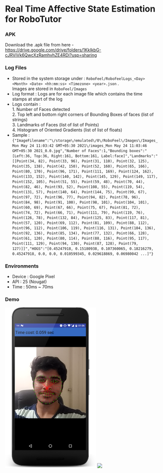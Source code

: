 # Real Time Affective State Estimation for RoboTutor

### APK
Download the .apk file from here - https://drive.google.com/drive/folders/1KkIkbG-cJRViVk6QwcXzRamhvhZE4RDi?usp=sharing

### Log Files
* Stored in the system storage under : `RoboFeel/RoboFeelLogs_<Day> <Month> <Date> <hh:mm:ss> <Timezone> <year>.json` .  </br>Images are stored in `RoboFeel/Images`
* Log format : Logs are for each image file which contains the time stamps at start of the log
* Logs contain : </br> 1. Number of Faces detected </br> 2. Top left and bottom right corners of Bounding Boxes of faces (list of strings) </br> 3. Landmarks of Faces (list of list of Points) </br> 4. Histogram of Oriented Gradients (list of list of floats)
* Sample :` {"ImageFilename":"\/storage\/emulated\/0\/RoboFeel\/Images\/Images_Mon May 24 11:03:42 GMT+05:30 2021\/images_Mon May 24 11:03:46 GMT+05:30 2021_0.0.jpg","Number of Faces":1,"Bounding boxes":"[Left:36, Top:36, Right:161, Bottom:161, Label:face]","Landmarks":"[[Point(34, 82), Point(33, 96), Point(31, 110), Point(32, 125), Point(35, 138), Point(42, 150), Point(52, 160), Point(65, 166), Point(80, 170), Point(96, 171), Point(111, 169), Point(124, 162), Point(133, 152), Point(140, 142), Point(145, 129), Point(149, 117), Point(152, 105), Point(51, 55), Point(59, 48), Point(70, 44), Point(82, 46), Point(93, 52), Point(108, 55), Point(119, 54), Point(131, 57), Point(140, 64), Point(144, 75), Point(99, 67), Point(97, 72), Point(96, 77), Point(94, 82), Point(78, 96), Point(84, 98), Point(91, 100), Point(98, 101), Point(104, 101), Point(60, 69), Point(67, 66), Point(75, 67), Point(81, 72), Point(74, 72), Point(66, 71), Point(111, 79), Point(119, 76), Point(126, 78), Point(132, 84), Point(125, 83), Point(117, 81), Point(57, 120), Point(69, 112), Point(81, 109), Point(88, 112), Point(96, 112), Point(106, 119), Point(116, 131), Point(104, 136), Point(92, 136), Point(85, 134), Point(77, 132), Point(66, 128), Point(61, 120), Point(80, 114), Point(88, 116), Point(95, 117), Point(111, 129), Point(94, 130), Point(87, 128), Point(79, 127)]]","HOGS":"[0.45247918, 0.15180938, 0.107360065, 0.18216279, 0.45247918, 0.0, 0.0, 0.010599345, 0.029618869, 0.06980042 ...]"}`


### Environments
* Device : Google Pixel
* API    : 25 (Nougat)
* Time   : 50ms ~ 70ms

### Demo
<img src="demo/smiling-face.png" width="300">
<img src="demo/landmark-detection-on-image.png" width="300">

